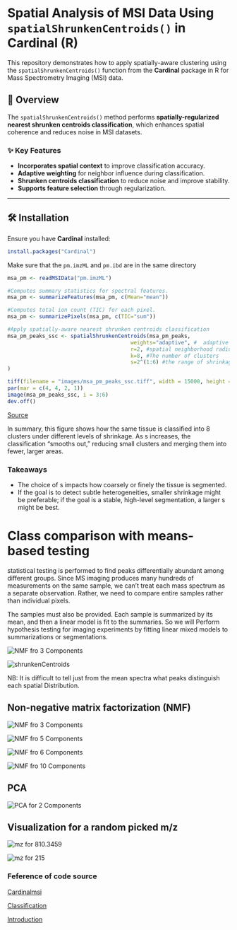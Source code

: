 # Spatial Analysis of MSI Data Using `spatialShrunkenCentroids()` in Cardinal (R)

This repository demonstrates how to apply spatially-aware clustering using the `spatialShrunkenCentroids()` function from the **Cardinal** package in R for Mass Spectrometry Imaging (MSI) data.

## 📌 Overview

The `spatialShrunkenCentroids()` method performs **spatially-regularized nearest shrunken centroids classification**, which enhances spatial coherence and reduces noise in MSI datasets. 

### ✨ Key Features

- **Incorporates spatial context** to improve classification accuracy.
- **Adaptive weighting** for neighbor influence during classification.
- **Shrunken centroids classification** to reduce noise and improve stability.
- **Supports feature selection** through regularization.

---

## 🛠 Installation

Ensure you have **Cardinal** installed:

```r
install.packages("Cardinal")
```
Make sure that the ```pm.imzML``` and ```pm.ibd``` are in the same directory
```r
msa_pm <- readMSIData("pm.imzML")

#Computes summary statistics for spectral features.
msa_pm <- summarizeFeatures(msa_pm, c(Mean="mean"))

#Computes total ion count (TIC) for each pixel.
msa_pm <- summarizePixels(msa_pm, c(TIC="sum"))

#Apply spatially-aware nearest shrunken centroids classification
msa_pm_peaks_ssc <- spatialShrunkenCentroids(msa_pm_peaks,
                                       weights="adaptive", #  adaptive weights for spatial influence.
                                       r=2, #spatial neighborhood radius.
                                       k=8, #The number of clusters
                                       s=2^(1:6) #the range of shrinkage parameters
)

tiff(filename = "images/msa_pm_peaks_ssc.tiff", width = 15000, height = 12000, res = 3000)
par(mar = c(4, 4, 2, 1))
image(msa_pm_peaks_ssc, i = 3:6)
dev.off()
```

[Source](https://bioconductor.org/packages/release/data/experiment/vignettes/CardinalWorkflows/inst/doc/MSI-segmentation.html#retrieving-the-top-mz-values)

In summary, this figure shows how the same tissue is classified into 8 clusters under different levels of shrinkage. As s increases, the classification “smooths out,” reducing small clusters and merging them into fewer, larger areas.


### Takeaways

- The choice of s impacts how coarsely or finely the tissue is segmented.
- If the goal is to detect subtle heterogeneities, smaller shrinkage might be preferable; if the goal is a stable, high-level segmentation, a larger s might be best.

 
# Class comparison with means-based testing
statistical testing is performed to find peaks differentially abundant among different groups. Since MS imaging produces many hundreds of measurements on the same sample, we can’t treat each mass spectrum as a separate observation. Rather, we need to compare entire samples rather than individual pixels.

The samples must also be provided. Each sample is summarized by its mean, and then a linear model is fit to the summaries. So we will Perform hypothesis testing for imaging experiments by fitting linear mixed models to summarizations or segmentations.




 

![NMF fro 3 Components](https://github.com/FenosoaRandrianjatovo/meta_base_MSI/blob/main/images/msa_pm_ssc_.png)

![shrunkenCentroids](https://github.com/FenosoaRandrianjatovo/meta_base_MSI/blob/main/images/msa_pm_shrunkenCentroids.png)

NB: It is difficult to tell just from the mean spectra what peaks distinguish each spatial Distribution.


## Non-negative matrix factorization (NMF)

![NMF fro 3 Components](https://github.com/FenosoaRandrianjatovo/meta_base_MSI/blob/main/images/NMF_ncomp_3_pm.png)

![NMF fro 5 Components](https://github.com/FenosoaRandrianjatovo/meta_base_MSI/blob/main/images/NMF_ncomp_5_pm.png)

![NMF fro 6 Components](https://github.com/FenosoaRandrianjatovo/meta_base_MSI/blob/main/images/NMF_ncomp_6_pm.png)

![NMF fro 10 Components](https://github.com/FenosoaRandrianjatovo/meta_base_MSI/blob/main/images/NMF_ncomp_10_pm.png) 

## PCA

![PCA for 2 Components](https://github.com/FenosoaRandrianjatovo/meta_base_MSI/blob/main/images/msa_nm_pca.png)



## Visualization for a random picked m/z






![mz for 810.3459](https://github.com/FenosoaRandrianjatovo/meta_base_MSI/blob/main/images/msa_nm_ion_image.png)

![mz for 215](https://github.com/FenosoaRandrianjatovo/meta_base_MSI/blob/main/images/msa_nm_ion_image_mz_215.png)




### Feference of code source 

[Cardinalmsi](https://cardinalmsi.org/)

[Classification](https://bioconductor.org/packages/release/data/experiment/vignettes/CardinalWorkflows/inst/doc/MSI-classification.html)

[Introduction](https://www.aspect-analytics.com/media-blog/introduction-to-mass-spectrometry-imaging-data-analysis)
